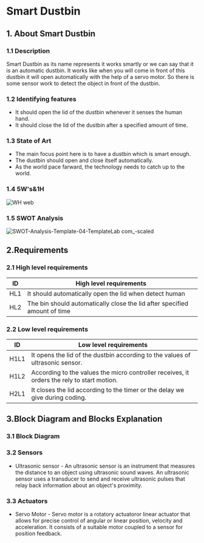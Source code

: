 # Smart Dustbin

## 1. About Smart Dustbin
### 1.1 Description
Smart Dustbin as its name represents it works smartly or we can say that it is an automatic dustbin. It works like when you will come in front of this dustbin it will open automatically with the help of a servo motor. So there is some sensor work to detect the object in front of the dustbin.
### 1.2 Identifying features
* It should open the lid of the dustbin whenever it senses the human hand.
* It should close the lid of the dustbin after a specified amount of time.
### 1.3 State of Art
* The main focus point here is to have a dustbin which is smart enough.
* The dustbin should open and close itself automatically.
* As the world pace farward, the technology needs to catch up to the world. 
### 1.4 5W's&1H
![WH web](https://user-images.githubusercontent.com/85895650/155673863-8c8dd929-f173-4b44-82fa-902ceb1e86df.jpg)
### 1.5 SWOT Analysis
![SWOT-Analysis-Template-04-TemplateLab com_-scaled](https://user-images.githubusercontent.com/85895650/155678758-0063bc84-e86b-4b49-9a7a-f8d0a4983a82.jpg)

## 2.Requirements
### 2.1 High level requirements
| ID  | High level requirements |
| ------------- | ------------- |
| HL1  |It should automatically open the lid when detect human|
| HL2  | The bin should automatically close the lid after specified amount of time|
### 2.2 Low level requirements
| ID  | Low level requirements |
| ------------- | ------------- |
| H1L1  |It opens the lid of the dustbin according to the values of ultrasonic sensor.|
| H1L2  |According to the values the micro controller receives, it orders the rely to start motion.   |
| H2L1  | It closes the lid according to the timer or the delay we give during coding.|


## 3.Block Diagram and Blocks Explanation
### 3.1 Block Diagram
### 3.2 Sensors
* Ultrasonic sensor - An ultrasonic sensor is an instrument that measures the distance to an object using ultrasonic sound waves. An ultrasonic sensor uses a transducer to send and receive ultrasonic pulses that relay back information about an object's proximity.
### 3.3 Actuators
* Servo Motor - Servo motor is a rotatory actuatoror linear actuator that allows for precise control of angular or linear position, velocity and acceleration. It consists of a suitable motor coupled to a sensor for position feedback.









